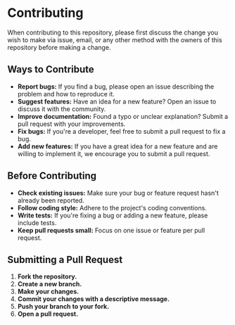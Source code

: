 # Contributing

When contributing to this repository, please first discuss the change you wish to make via issue,
email, or any other method with the owners of this repository before making a change.

## Ways to Contribute

* **Report bugs:** If you find a bug, please open an issue describing the problem and how to reproduce it.
* **Suggest features:** Have an idea for a new feature? Open an issue to discuss it with the community.
* **Improve documentation:** Found a typo or unclear explanation? Submit a pull request with your improvements.
* **Fix bugs:** If you're a developer, feel free to submit a pull request to fix a bug.
* **Add new features:** If you have a great idea for a new feature and are willing to implement it, we encourage you to submit a pull request.

## Before Contributing

* **Check existing issues:** Make sure your bug or feature request hasn't already been reported.
* **Follow coding style:** Adhere to the project's coding conventions.
* **Write tests:** If you're fixing a bug or adding a new feature, please include tests.
* **Keep pull requests small:** Focus on one issue or feature per pull request.

## Submitting a Pull Request

1. **Fork the repository.**
2. **Create a new branch.**
3. **Make your changes.**
4. **Commit your changes with a descriptive message.**
5. **Push your branch to your fork.**
6. **Open a pull request.**